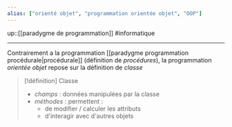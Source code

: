 ```yaml
---
alias: ["orienté objet", "programmation orientée objet", "OOP"]
---
```

up::[[paradygme de programmation]]
#informatique

----

Contrairement a la programmation [[paradygme programmation procédurale|procédurale]] (définition de _procédures_), la programmation _orientée objet_ repose sur la définition de _classe_

> [!définition] Classe
>  - _champs_ : données manipulées par la classe
>  - _méthodes_ : permettent :
>      - de modifier / calculer les attributs
>      - d'interagir avec d'autres objets




